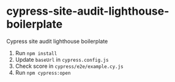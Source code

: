 # cypress-site-audit-lighthouse-boilerplate
Cypress site audit lighthouse boilerplate
1. Run <code>npm install</code>
2. Update <code>baseUrl</code> in <code>cypress.config.js</code>
3. Check score in <code>cypress/e2e/example.cy.js</code>
4. Run <code>npm cypress:open</code>

